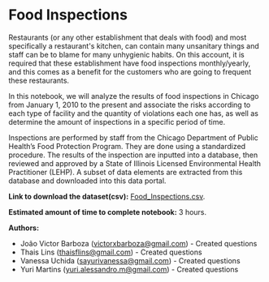 # Food Inspections

Restaurants (or any other establishment that deals with food) and most specifically a restaurant's kitchen, can contain many unsanitary things and staff can be to blame for many unhygienic habits. On this account, it is required that these establishment have food inspections monthly/yearly, and this comes as a benefit for the customers who are  going to frequent these restaurants.

In this notebook, we will analyze the results of food inspections in Chicago from January 1, 2010 to the present and associate the risks according to each type of facility and the quantity of violations each one has, as well as determine the amount of inspections in a specific period of time.

Inspections are performed by staff from the Chicago Department of Public Health’s Food Protection Program. They are done using a standardized procedure. The results of the inspection are inputted into a database, then reviewed and approved by a State of Illinois Licensed Environmental Health Practitioner (LEHP). A subset of data elements are extracted from this database and downloaded into this data portal.

**Link to download the dataset(csv):** [Food_Inspections.csv](https://healthdata.gov/dataset/food-inspections).

**Estimated amount of time to complete notebook:** 3 hours.

**Authors:**
- João Victor Barboza (victorxbarboza@gmail.com) - Created questions
- Thais Lins (thaisflins@gmail.com) - Created questions
- Vanessa Uchida (sayurivanessa@gmail.com) - Created questions
- Yuri Martins (yuri.alessandro.m@gmail.com) - Created questions
